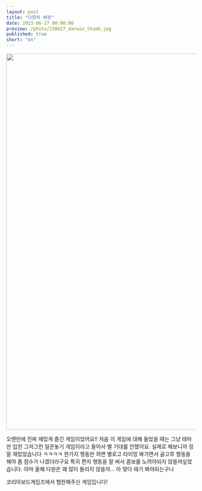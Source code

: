```yaml
---
layout: post
title: "다윈의 여정"
date: 2023-06-27 00:00:00
preview: /photo/230627_darwin_thumb.jpg
published: true
short: "on"
---
```


<img src="/photo/230627_darwin.jpg" width="1000">


오랜만에 진짜 재밌게 즐긴 게임이었어요!!
처음 이 게임에 대해 들었을 때는 그냥 테마만 입힌 그저그런 일꾼놓기 게임이라고 들어서 별 기대를 안했어요.
실제로 해보니까 정말 재밌었습니다 ㅋㅋㅋㅋ
한가지 행동만 하면 별로고 타이밍 봐가면서 골고루 행동을 해야 좀 점수가 나겠더라구요
특히 편지 행동을 잘 써서 콤보를 노려야되지 않을까싶었습니다.
아마 올해 다윈은 꽤 많이 돌리지 않을까...
아 맞다 애기 봐야되는구나

코리아보드게임즈에서 협찬해주신 게임입니다!